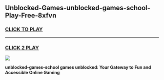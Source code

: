 
## Unblocked-Games-unblocked-games-school-Play-Free-8xfvn
<h3>
<a href="https://premium76.site?title=unblocked-games-school&ref=17A">CLICK TO PLAY</a></h3>
<hr>

<h3>
<a href="https://premium76.site?title=unblocked-games-school&ref=17A">CLICK 2 PLAY</a>
  
</h3>

<a href="https://premium76.site?title=unblocked-games-school&ref=17A"><img src="https://clearcache.store/games.png"></a>


**unblocked-games-school games unblocked: Your Gateway to Fun and Accessible Online Gaming**
